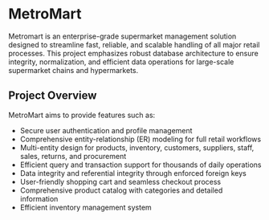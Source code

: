 # MetroMart

Metromart is an enterprise-grade supermarket management solution designed to streamline fast, reliable, and scalable handling of all major retail processes. This project emphasizes robust database architecture to ensure integrity, normalization, and efficient data operations for large-scale supermarket chains and hypermarkets.​

## Project Overview
MetroMart aims to provide features such as:

- Secure user authentication and profile management
- Comprehensive entity-relationship (ER) modeling for full retail workflows
- Multi-entity design for products, inventory, customers, suppliers, staff, sales, returns, and procurement
- Efficient query and transaction support for thousands of daily operations
- Data integrity and referential integrity through enforced foreign keys
- User-friendly shopping cart and seamless checkout process
- Comprehensive product catalog with categories and detailed information
- Efficient inventory management system
